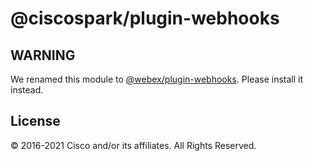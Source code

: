 # @ciscospark/plugin-webhooks

## WARNING

We renamed this module to
[@webex/plugin-webhooks](https://www.npmjs.com/package/@webex/plugin-webhooks).
Please install it instead.

## License

© 2016-2021 Cisco and/or its affiliates. All Rights Reserved.
